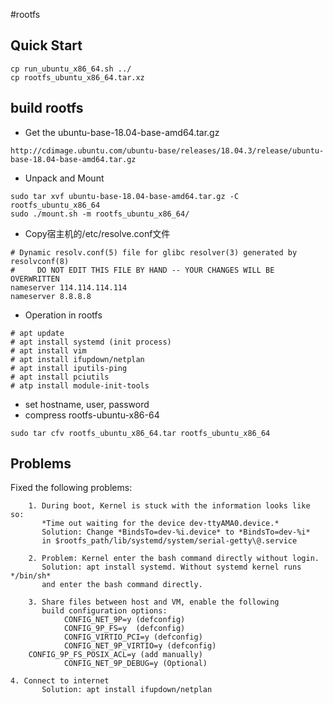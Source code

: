 #rootfs

## Quick Start
```
cp run_ubuntu_x86_64.sh ../
cp rootfs_ubuntu_x86_64.tar.xz
```

## build rootfs
- Get the ubuntu-base-18.04-base-amd64.tar.gz
```
http://cdimage.ubuntu.com/ubuntu-base/releases/18.04.3/release/ubuntu-base-18.04-base-amd64.tar.gz
```

- Unpack and Mount
```
sudo tar xvf ubuntu-base-18.04-base-amd64.tar.gz -C rootfs_ubuntu_x86_64
sudo ./mount.sh -m rootfs_ubuntu_x86_64/
```

- Copy宿主机的/etc/resolve.conf文件
```
# Dynamic resolv.conf(5) file for glibc resolver(3) generated by resolvconf(8)
#     DO NOT EDIT THIS FILE BY HAND -- YOUR CHANGES WILL BE OVERWRITTEN
nameserver 114.114.114.114
nameserver 8.8.8.8
```
- Operation in rootfs
```
# apt update
# apt install systemd (init process)
# apt install vim
# apt install ifupdown/netplan
# apt install iputils-ping
# apt install pciutils
# atp install module-init-tools
```
- set hostname, user, password
- compress rootfs-ubuntu-x86-64
```
sudo tar cfv rootfs_ubuntu_x86_64.tar rootfs_ubuntu_x86_64
```


## Problems

Fixed the following problems:

        1. During boot, Kernel is stuck with the information looks like so:
           *Time out waiting for the device dev-ttyAMA0.device.*
           Solution: Change *BindsTo=dev-%i.device* to *BindsTo=dev-%i*
           in $rootfs_path/lib/systemd/system/serial-getty\@.service

        2. Problem: Kernel enter the bash command directly without login.
           Solution: apt install systemd. Without systemd kernel runs */bin/sh*
           and enter the bash command directly.

        3. Share files between host and VM, enable the following
           build configuration options:
                CONFIG_NET_9P=y (defconfig)
                CONFIG_9P_FS=y  (defconfig)
                CONFIG_VIRTIO_PCI=y (defconfig)
                CONFIG_NET_9P_VIRTIO=y (defconfig)
		CONFIG_9P_FS_POSIX_ACL=y (add manually)
                CONFIG_NET_9P_DEBUG=y (Optional)

	4. Connect to internet
           Solution: apt install ifupdown/netplan


